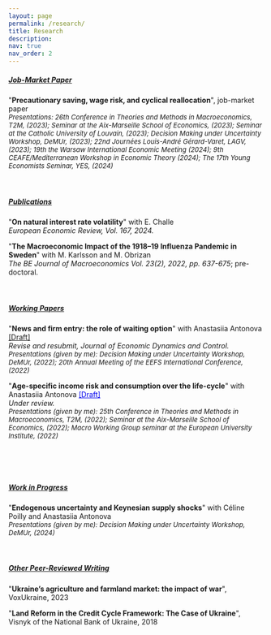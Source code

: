 ```yaml
---
layout: page
permalink: /research/
title: Research
description:
nav: true
nav_order: 2
---
```



<h5><u>Job-Market Paper</u></h5> 

"<b>Precautionary saving, wage risk, and cyclical reallocation</b>", job-market paper
<br/>
<i><font size="-1"> Presentations: 26th Conference in Theories and Methods in Macroeconomics, T2M, (2023); Seminar at the Aix-Marseille School of Economics, (2023);
Seminar at the Catholic University of Louvain, (2023); Decision Making under Uncertainty Workshop, DeMUr, (2023); 
22nd Journées Louis-André Gérard-Varet, LAGV, (2023); 19th the Warsaw International Economic Meeting (2024); 
9th CEAFE/Mediterranean Workshop in Economic Theory (2024); The 17th Young Economists Seminar, YES, (2024) </font></i>
<br/><br/><br/>

<h5><u>Publications</u></h5>
 
"<b>On natural interest rate volatility</b>" with E. Challe <br/>
<i>European Economic Review, Vol. 167, 2024.</i>

"<b>The Macroeconomic Impact of the 1918–19 Influenza Pandemic in Sweden</b>" with M. Karlsson and M. Obrizan <br/>
<i>The BE Journal of Macroeconomics Vol. 23(2), 2022, pp. 637-675</i>; pre-doctoral.
<br/><br/><br/>

<h5><u>Working Papers</u></h5>

"<b>News and firm entry: the role of waiting option</b>" with Anastasiia Antonova <a href="https://mykhailo-matvieiev.github.io/assets/pdf/News_shocks.pdf" target="_blank">[Draft]</a>
<br/> <i>Revise and resubmit, Journal of Economic Dynamics and Control.</i> <br/>
<i><font size="-1"> Presentations (given by me): Decision Making under Uncertainty Workshop, DeMUr, (2022); 20th Annual Meeting of the
EEFS International Conference, (2022) </font></i>

"<b>Age-specific income risk and consumption over the life-cycle</b>" with Anastasiia Antonova <a href="https://mykhailo-matvieiev.github.io/assets/pdf/ASIR_shock.pdf" style="color:#0000EE;" target="_blank">[Draft]</a>
<br/> <i>Under review.</i> <br/>
<i><font size="-1"> Presentations (given by me): 25th Conference in Theories and Methods in Macroeconomics, T2M, (2022); Seminar at the Aix-Marseille School of Economics, (2022); Macro Working Group seminar at the European University Institute, (2022)  </font></i>

<br/><br/><br/>

<h5><u>Work in Progress</u></h5>

"<b>Endogenous uncertainty and Keynesian supply shocks</b>" with Céline Poilly and Anastasiia Antonova
<br/>
<i><font size="-1"> Presentations (given by me): Decision Making under Uncertainty Workshop, DeMUr, (2024) </font></i>
<br/><br/><br/>

<h5><u>Other Peer-Reviewed Writing</u></h5>

"<b>Ukraine’s agriculture and farmland market: the impact of war</b>", VoxUkraine, 2023 

"<b>Land Reform in the Credit Cycle Framework: The Case of Ukraine</b>", Visnyk of the National Bank of Ukraine, 2018 

